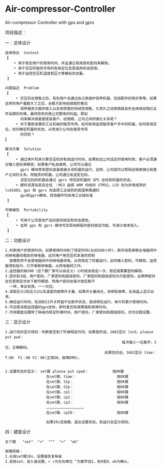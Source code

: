 Air-compressor-Controller
=========================

Air-compressor Controller with gps and gprs

项目描述：

一：总体设计
   
    适用场合  Context
    【
        • 用于锁定用户的使用时间，并且通过有效授权密码来解锁。
        • 用于空压机租赁市场的有效定位及其适用状态回馈。
        • 用于监控空压机温度和压力等模拟状态量。
     】
    
    问题描述  Problem 
    【
         • 空压机在销售之后，有些用户会通过自己来维护保养机器，包括配件的购买等等。如果这样的用户基数大了之后，会极大影响经销商的售后
           保养服务方面的收入以及老顾客的持续性销售，久而久之经销商就会失去继续经销红五环品牌的热情，最终损失的是公司整体的利益。那如
           何来解决或者是提高客户，经销商，公司之间的强化关系呢？
         • 对于蓬勃发展的工业机械的租赁市场，如何有效监控租赁客户手中的机器，如何有效定位，如何确定机器的状态，从而减少公司在租赁市场
           的风险？
    】
    
    解决方案  Solution 
    【
         • 通过单片机来计算空压机的有效运行时间，如果到达公司设定的使用时效，客户必须通过输入密码来解锁，如果客户私自维修，公司可以通过
           gprs 模块修改密码或者直接关闭机器的运行，这样，公司就可以帮助经销商强化和客户之间的关系。而租赁的机器，公司通过发送定位码，
           该定位码的机器会通过 gprs 传回该机器的 GPS 坐标和机器的状态。
         • 硬件资源及其安全性 ：MCU 选择 ARM 内核的 STM32，LCD 则为非常成熟的 lcd1602，gps 和 gprs 则选择工业级别的英国希姆通的
           gps和gprs模块。其他器件均采用工业级标准
     】
    
    可移植性  Portability 
    【
         • 可用于公司其他产品的密码锁定和状态报告。
         • 去除 gps 和 gprs 模块可实现纯粹版的密码锁定功能，可减少成本投入。
     】
                             
二：功能设计 

    1.判断用户的使用时间，如果使用时间到了规定时间(比如500小时)，断开线苞串联在电磁阀中间继电器线苞前的继电器，此时用户用空压机本身的控制
      按键依然不会使电磁阀中间继电器得电，从而锁定了机器运行。此时输入密码，可解锁，监控器得到指令，打开串联继电器，从而电磁阀工作。
    2.监控器的每500（这个数厂家可以自定义）小时就会锁定一次，锁定就需要密码解锁。
    3.密码有3组，用户密码，厂家密码和超级密码，厂家密码和超级密码为万能密码，此两种密码在任意锁定状态下都可解锁，而用户密码在每次锁定都不
      一样，单此有效，一一对应。
    4.读取压力1和压力2以及温度的故障开关量，如果开关量闭合，说明有故障，在液晶上显示出来。
    5.确定运行时间，检测到S1开关转盘不在断开状态，就说明在运行，单片机累计使用时间。
    6.可远程读取监控器的gps坐标，即时是否有故障值和使用时间。
    7.可用键盘设置除了缺省的规定阶梯时间，用户密码，厂家密码和超级密码，也可远程设置。

三：显示设计

    1.运行态的显示规则：判断是否到了阶梯规定时间，如果是的话，1602显示 lock，please put pwd：
                                                          每次输入一位数字，5位，正确解码。
                                                  如果否的话，1602显示 time：  T:OK  F1：0K F2：0K(正常OK，故障ERR)。
                                      
                                
    2.设置状态的显示： set键 please put cpwd：           按OK键 
                       在set键，time：                   按OK键
                       在set键，S1p：                    按OK键
                       在set键，S2p：                    按OK键
                       在set键，cp1：                    按OK键
                       在set键，cp2：                    按OK键
                       在set键，cp3：                    按OK键
                       。。。。。。。。。。。。。。。。。。。。。
                       在set键，cp20：                   按OK键
                       
                       如果20s没按键，退出设置状态，到运行态显示规则。
                       
四：键盘设计

    五个键   "set"  "<"  "^"  ">"  "ok"
    
    按键规格：
    1.长按set键10s，设置值恢复缺省
    2.短按set，进入值设置，< >为左右移位 ^为数字加1，到9变0，ok为确认。
